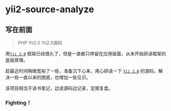 # yii2-source-analyze

## 写在前面

> PHP Yii2.0 Yii2.0源码

用[`Yii 2.0`](https://www.yiichina.com/) 框架已经很久了，但是一直都只停留在应用层面，从未开始研读框架的底层原理。

趁最近时间稍微宽裕了一些，准备沉下心来，用心研读一下 [`Yii 2.0`](https://www.yiichina.com/) 的源码，解决一些一直以来的困惑，也增加一些见识。

该项目相当于读书笔记，边读源码边记录，定期复盘。

### Fighting！